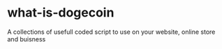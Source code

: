 # what-is-dogecoin
A collections of usefull coded script to use on your website, online store and buisness
